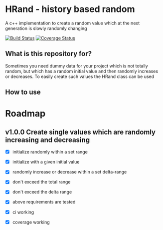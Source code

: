 # HRand - history based random
A c++ implementation to create a random value which at the next generation is slowly randomly changing

[![Build Status](https://travis-ci.org/mezorian/HRand.svg?branch=development)](https://travis-ci.org/mezorian/HRand) [![Coverage Status](https://coveralls.io/repos/github/mezorian/HRand/badge.svg?branch=development)](https://coveralls.io/github/mezorian/HRand?branch=development)

## What is this repository for?
Sometimes you need dummy data for your project which is not totally random, but which has a random initial value and then randomly increases or decreases. 
To easily create such values the HRand class can be used

## How to use

# Roadmap

## v1.0.0 Create single values which are randomly increasing and decreasing
- [x] initialize randomly within a set range
- [x] initialize with a given initial value
- [x] randomly increase or decrease within a set delta-range 
- [x] don't exceed the total range
- [x] don't exceed the delta range
- [x] above requirements are tested
- [x] ci working
- [x] coverage working
  
